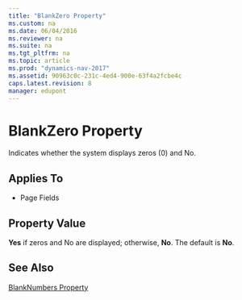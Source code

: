 ```yaml
---
title: "BlankZero Property"
ms.custom: na
ms.date: 06/04/2016
ms.reviewer: na
ms.suite: na
ms.tgt_pltfrm: na
ms.topic: article
ms.prod: "dynamics-nav-2017"
ms.assetid: 90963c0c-231c-4ed4-900e-63f4a2fcbe4c
caps.latest.revision: 8
manager: edupont
---
```

# BlankZero Property
Indicates whether the system displays zeros \(0\) and No.  
  
## Applies To  
  
-   Page Fields  
  
## Property Value  
 **Yes** if zeros and No are displayed; otherwise, **No**. The default is **No**.  
  
## See Also  
 [BlankNumbers Property](BlankNumbers-Property.md)
